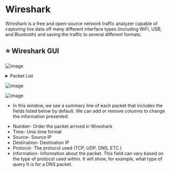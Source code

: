 # Wireshark
Wireshark is a free and open-source network traffic analyzer capable of capturing live data off many different interface types (including WiFi, USB, and Bluetooth) and saving the traffic to several different formats.


## ⭐ Wireshark GUI

![image](https://github.com/user-attachments/assets/998f1e48-64a3-4f9b-afeb-aa8f6c1151fc)

<details>
<summary>Packet List</summary>
* In this window, we see a summary line of each packet that includes the fields listed below by default. We can add or remove columns to change the information presented.
 + Number- Order the packet arrived in Wireshark
 + Time- Unix time format
 + Source- Source IP
 + Destination- Destination IP
 + Protocol- The protocol used (TCP, UDP, DNS, ETC.)
 + Information- Information about the packet. This field can vary based on the type of protocol used within. It will show, for example, what type of query It is for a DNS packet.
</details>

![image](https://github.com/user-attachments/assets/2feca1d7-a9cf-4c69-88c1-c1b5bbb4d73e)

![image](https://github.com/user-attachments/assets/c17fae9b-39b3-4482-8a1d-ac0f72e7ed14)



* In this window, we see a summary line of each packet that includes the fields listed below by default. We can add or remove columns to change the information presented.
 + Number- Order the packet arrived in Wireshark
 + Time- Unix time format
 + Source- Source IP
 + Destination- Destination IP
 + Protocol- The protocol used (TCP, UDP, DNS, ETC.)
 + Information- Information about the packet. This field can vary based on the type of protocol used within. It will show, for example, what type of query It is for a DNS packet.
